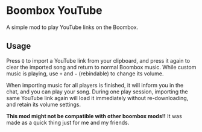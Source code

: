 # Boombox YouTube
A simple mod to play YouTube links on the Boombox.

## Usage
Press `Q` to import a YouTube link from your clipboard, and press it again to clear the imported song and return to normal Boombox music. While custom music is playing, use `+` and `-` (rebindable) to change its volume.

When importing music for all players is finished, it will inform you in the chat, and you can play your song. During one play session, importing the same YouTube link again will load it immediately without re-downloading, and retain its volume settings.

**This mod might not be compatible with other boombox mods!!** It was made as a quick thing just for me and my friends.